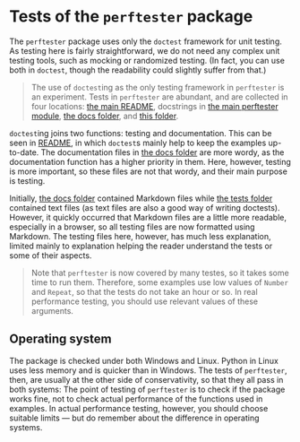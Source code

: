 # Tests of the `perftester` package

The `perftester` package uses only the `doctest` framework for unit testing. As testing here is fairly straightforward, we do not need any complex unit testing tools, such as mocking or randomized testing. (In fact, you can use both in `doctest`, though the readability could slightly suffer from that.)

> The use of `doctest`ing as the only testing framework in `perftester` is an experiment. Tests in `perftester` are abundant, and are collected in four locations: [the main README](../README.md), docstrings in [the main perftester module](../perftester/perftester.py), [the docs folder](../docs/), and [this folder](./).

`doctest`ing joins two functions: testing and documentation. This can be seen in [README](../README.md), in which `doctest`s mainly help to keep the examples up-to-date. The documentation files in [the docs folder](../docs/) are more wordy, as the documentation function has a higher priority in them. Here, however, testing is more important, so these files are not that wordy, and their main purpose is testing.

Initially, [the docs folder](../docs/) contained Markdown files while [the tests folder](./) contained text files (as text files are also a good way of writing doctests). However, it quickly occurred that Markdown files are a little more readable, especially in a browser, so all testing files are now formatted using Markdown. The testing files here, however, has much less explanation, limited mainly to explanation helping the reader understand the tests or some of their aspects.

> Note that `perftester` is now covered by many testes, so it takes some time to run them. Therefore, some examples use low values of `Number` and `Repeat`, so that the tests do not take an hour or so. In real performance testing, you should use relevant values of these arguments.


## Operating system

The package is checked under both Windows and Linux. Python in Linux uses less memory and is quicker than in Windows. The tests of `perftester`, then, are usually at the other side of conservativity, so that they all pass in both systems: The point of testing of `perftester` is to check if the package works fine, not to check actual performance of the functions used in examples. In actual performance testing, however, you should choose suitable limits — but  do remember about the difference in operating systems.
